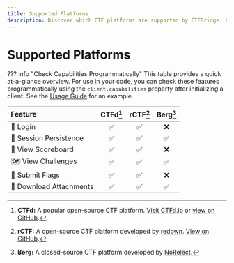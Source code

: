 ```yaml
---
title: Supported Platforms
description: Discover which CTF platforms are supported by CTFBridge. Compare features like login, challenge access, flag submission, and scoreboard viewing across CTFd, rCTF, HTB, and more.
---
```


# Supported Platforms

??? info "Check Capabilities Programmatically"
    This table provides a quick at-a-glance overview. For use in your code, you can check these features programmatically using the `client.capabilities` property after initializing a client. See the [Usage Guide](usage.md#checking-platform-capabilities) for an example.

<!-- PLATFORMS_MATRIX_START -->
| Feature | CTFd[^ctfd] | rCTF[^rctf] | Berg[^berg] |
| :--- | :---: | :---: | :---: |
| 🔑 Login | :white_check_mark: | :white_check_mark: | :x: |
| 🔄 Session Persistence | :white_check_mark: | :white_check_mark: | :white_check_mark: |
| 🥇 View Scoreboard | :white_check_mark: | :white_check_mark: | :x: |
| 🗺️ View Challenges | :white_check_mark: | :white_check_mark: | :white_check_mark: |
| 🚩 Submit Flags | :white_check_mark: | :white_check_mark: | :x: |
| 📎 Download Attachments | :white_check_mark: | :white_check_mark: | :white_check_mark: |

[^ctfd]: **CTFd:** A popular open-source CTF platform. [Visit CTFd.io](https://ctfd.io/) or [view on GitHub](https://github.com/CTFd/CTFd).
[^rctf]: **rCTF:** A open-source CTF platform developed by [redpwn](https://redpwn.net/). [View on GitHub](https://github.com/otter-sec/rctf).
[^berg]: **Berg:** A closed-source CTF platform developed by [NoRelect](https://github.com/NoRelect/).
<!-- PLATFORMS_MATRIX_END -->
